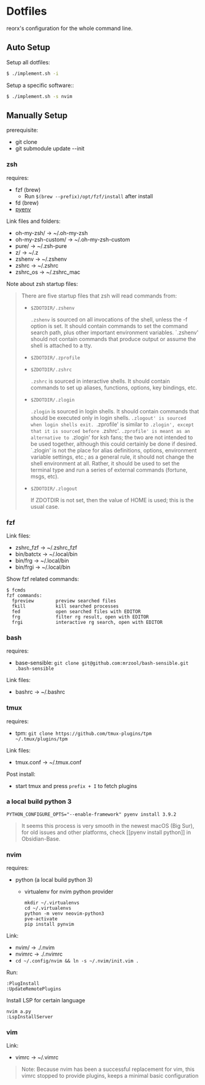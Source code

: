 # Dotfiles

reorx's configuration for the whole command line.

## Auto Setup

Setup all dotfiles:

```bash
$ ./implement.sh -i
```

Setup a specific software::

```bash
$ ./implement.sh -s nvim
```

## Manually Setup

prerequisite:
- git clone
- git submodule update --init

### zsh

requires:
- fzf (brew)
  - Run `$(brew --prefix)/opt/fzf/install` after install
- fd (brew)
- [pyenv](https://github.com/pyenv/pyenv#installation)

Link files and folders:
- oh-my-zsh/ -> ~/.oh-my-zsh
- oh-my-zsh-custom/ -> ~/.oh-my-zsh-custom
- pure/ -> ~/.zsh-pure
- z/ -> ~/.z
- zshenv -> ~/.zshenv
- zshrc -> ~/.zshrc
- zshrc\_os -> ~/.zshrc\_mac

Note about zsh startup files:
 
> There are five startup files that zsh will read commands from:
> 
> - `$ZDOTDIR/.zshenv`
> 
>   `.zshenv` is sourced on all invocations of the shell, unless the -f option is set. It should contain commands to set the command search path, plus other important environment variables. `.zshenv' should not contain commands that produce output or assume the shell is attached to a tty.
> - `$ZDOTDIR/.zprofile`
> - `$ZDOTDIR/.zshrc`
> 
>   `.zshrc` is sourced in interactive shells. It should contain commands to set up aliases, functions, options, key bindings, etc.
> - `$ZDOTDIR/.zlogin`
> 
>   `.zlogin` is sourced in login shells. It should contain commands that should be executed only in login shells. `.zlogout' is sourced when login shells exit. `.zprofile' is similar to `.zlogin', except that it is sourced before `.zshrc'. `.zprofile' is meant as an alternative to `.zlogin' for ksh fans; the two are not intended to be used together, although this could certainly be done if desired. `.zlogin' is not the place for alias definitions, options, environment variable settings, etc.; as a general rule, it should not change the shell environment at all. Rather, it should be used to set the terminal type and run a series of external commands (fortune, msgs, etc).
> - `$ZDOTDIR/.zlogout`
> 
>   If ZDOTDIR is not set, then the value of HOME is used; this is the usual case.


### fzf

Link files:
- zshrc\_fzf -> ~/.zshrc\_fzf
- bin/batctx -> ~/.local/bin
- bin/frg -> ~/.local/bin
- bin/frgi -> ~/.local/bin

Show fzf related commands:
```
$ fcmds
fzf commands:
  fpreview        preview searched files
  fkill           kill searched processes
  fed             open searched files with EDITOR
  frg             filter rg result, open with EDITOR
  frgi            interactive rg search, open with EDITOR
```

### bash

requires:
- base-sensible: `git clone git@github.com:mrzool/bash-sensible.git .bash-sensible`

Link files:
- bashrc -> ~/.bashrc

### tmux

requires:
- tpm: `git clone https://github.com/tmux-plugins/tpm ~/.tmux/plugins/tpm`

Link files:
- tmux.conf -> ~/.tmux.conf

Post install:
- start tmux and press `prefix + I` to fetch plugins

### a local build python 3

```
PYTHON_CONFIGURE_OPTS="--enable-framework" pyenv install 3.9.2
```

> It seems this process is very smooth in the newest macOS (Big Sur), for old issues and other platforms, check [[pyenv install python]] in Obsidian-Base.

### nvim

requires:
- python (a local build python 3)
  - virtualenv for nvim python provider

    ```
    mkdir ~/.virtualenvs
    cd ~/.virtualenvs
    python -m venv neovim-python3
    pve-activate
    pip install pynvim
    ```

Link:
- nvim/ -> ./.nvim
- nvimrc -> ./.nvimrc
- `cd ~/.config/nvim && ln -s ~/.nvim/init.vim .`

Run:
```
:PlugInstall
:UpdateRemotePlugins
```

Install LSP for certain language

```
nvim a.py
:LspInstallServer
```

### vim

Link:
- vimrc -> ~/.vimrc

> Note: Because nvim has been a successful replacement for vim,
> this vimrc stopped to provide plugins, keeps a minimal basic configuration
